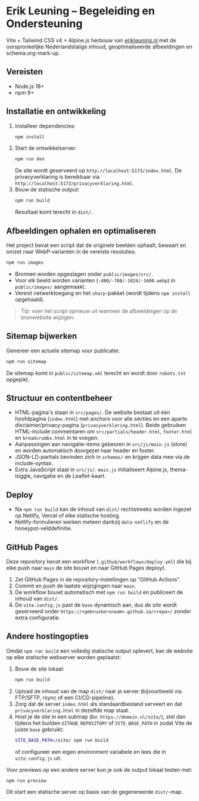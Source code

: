 # Erik Leuning – Begeleiding en Ondersteuning

Vite + Tailwind CSS v4 + Alpine.js herbouw van [erikleuning.nl](https://www.erikleuning.nl) met de oorspronkelijke Nederlandstalige inhoud, geoptimaliseerde afbeeldingen en schema.org-mark-up.

## Vereisten

- Node.js 18+
- npm 9+

## Installatie en ontwikkeling

1. Installeer dependencies:
   ```bash
   npm install
   ```
2. Start de ontwikkelserver:
   ```bash
   npm run dev
   ```
   De site wordt geserveerd op `http://localhost:5173/index.html`. De privacyverklaring is bereikbaar via `http://localhost:5173/privacyverklaring.html`.
3. Bouw de statische output:
   ```bash
   npm run build
   ```
   Resultaat komt terecht in `dist/`.

## Afbeeldingen ophalen en optimaliseren

Het project bevat een script dat de originele beelden ophaalt, bewaart en omzet naar WebP-varianten in de vereiste resoluties.

```bash
npm run images
```

- Bronnen worden opgeslagen onder `public/images/src/`.
- Voor elk beeld worden varianten (`-480/-768/-1024/-1600.webp`) in `public/images/` aangemaakt.
- Vereist netwerktoegang en het `sharp`-pakket (wordt tijdens `npm install` opgehaald).

> Tip: voer het script opnieuw uit wanneer de afbeeldingen op de bronwebsite wijzigen.

## Sitemap bijwerken

Genereer een actuele sitemap voor publicatie:

```bash
npm run sitemap
```

De sitemap komt in `public/sitemap.xml` terecht en wordt door `robots.txt` opgepikt.

## Structuur en contentbeheer

- HTML-pagina's staan in `src/pages/`. De website bestaat uit één hoofdpagina (`index.html`) met anchors voor alle secties en een aparte disclaimer/privacy-pagina (`privacyverklaring.html`). Beide gebruiken HTML-include commentaren om `src/partials/header.html`, `footer.html` en `breadcrumbs.html` in te voegen.
- Aanpassingen aan navigatie-items gebeuren in `src/js/main.js` (store) en worden automatisch doorgezet naar header en footer.
- JSON-LD-partials bevinden zich in `schemas/` en krijgen data mee via de include-syntax.
- Extra JavaScript staat in `src/js/`. `main.js` initialiseert Alpine.js, thema-toggle, navigatie en de Leaflet-kaart.

## Deploy

- Na `npm run build` kan de inhoud van `dist/` rechtstreeks worden ingezet op Netlify, Vercel of elke statische hosting.
- Netlify-formulieren werken meteen dankzij `data-netlify` en de honeypot-velddefinitie.

## GitHub Pages

Deze repository bevat een workflow (`.github/workflows/deploy.yml`) die bij elke push naar `main` de site bouwt en naar GitHub Pages deployt.

1. Zet GitHub Pages in de repository-instellingen op "GitHub Actions".
2. Commit en push de laatste wijzigingen naar `main`.
3. De workflow bouwt automatisch met `npm run build` en publiceert de inhoud van `dist/`.
4. De `vite.config.js` past de `base` dynamisch aan, dus de site wordt geserveerd onder `https://<gebruikersnaam>.github.io/<repo>/` zonder extra configuratie.

## Andere hostingopties

Omdat `npm run build` een volledig statische output oplevert, kan de website op elke statische webserver worden geplaatst:

1. Bouw de site lokaal:
   ```bash
   npm run build
   ```
2. Upload de inhoud van de map `dist/` naar je server (bijvoorbeeld via FTP/SFTP, rsync of een CI/CD-pipeline).
3. Zorg dat de server `index.html` als standaardbestand serveert en dat `privacyverklaring.html` in dezelfde map staat.
4. Host je de site in een submap (bv. `https://domein.nl/site/`), stel dan tijdens het builden `GITHUB_REPOSITORY` of `VITE_BASE_PATH` in zodat Vite de juiste `base` gebruikt:
   ```bash
   VITE_BASE_PATH=/site/ npm run build
   ```
   of configureer een eigen environment variabele en lees die in `vite.config.js` uit.

Voor previews op een andere server kun je ook de output lokaal testen met:
```bash
npm run preview
```
Dit start een statische server op basis van de gegenereerde `dist/`-map.
